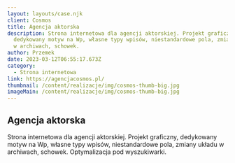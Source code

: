 ```yaml
---
layout: layouts/case.njk
client: Cosmos
title: Agencja aktorska
description: Strona internetowa dla agencji aktorskiej. Projekt graficzny,
  dedykowany motyw na Wp, własne typy wpisów, niestandardowe pola, zmiany układu
  w archiwach, schowek.
author: Przemek
date: 2023-03-12T06:55:17.673Z
category:
  - Strona internetowa
link: https://agencjacosmos.pl/
thumbnail: /content/realizacje/img/cosmos-thumb-big.jpg
imageMain: /content/realizacje/img/cosmos-thumb-big.jpg
---
```


## Agencja aktorska

Strona internetowa dla agencji aktorskiej. Projekt graficzny, dedykowany motyw na Wp, własne typy wpisów, niestandardowe pola, zmiany układu w archiwach, schowek. Optymalizacja pod wyszukiwarki.